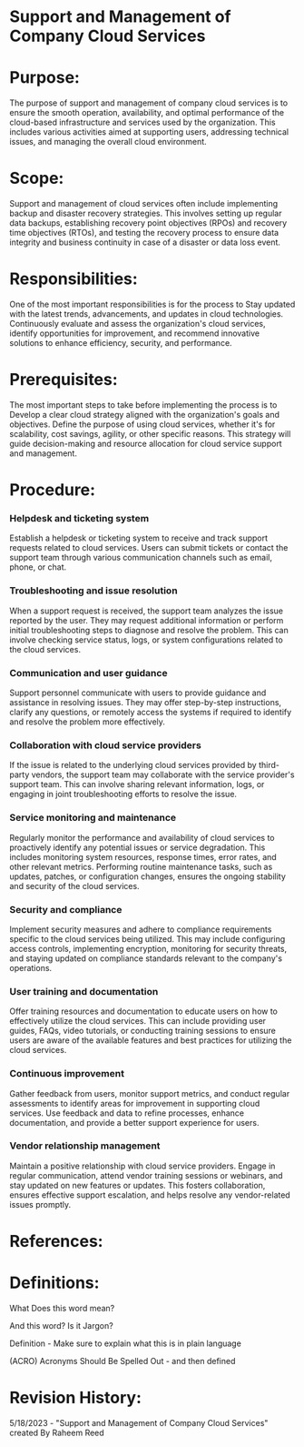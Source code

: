# Support and Management of Company Cloud Services

# Purpose:
The purpose of support and management of company cloud services is to ensure the smooth operation, availability, and optimal performance of the cloud-based infrastructure and services used by the organization. This includes various activities aimed at supporting users, addressing technical issues, and managing the overall cloud environment.


# Scope:
Support and management of cloud services often include implementing backup and disaster recovery strategies. This involves setting up regular data backups, establishing recovery point objectives (RPOs) and recovery time objectives (RTOs), and testing the recovery process to ensure data integrity and business continuity in case of a disaster or data loss event.

# Responsibilities:
One of the most important responsibilities is for the process to Stay updated with the latest trends, advancements, and updates in cloud technologies. Continuously evaluate and assess the organization's cloud services, identify opportunities for improvement, and recommend innovative solutions to enhance efficiency, security, and performance.

# Prerequisites:
The most important steps to take before implementing the process is to Develop a clear cloud strategy aligned with the organization's goals and objectives. Define the purpose of using cloud services, whether it's for scalability, cost savings, agility, or other specific reasons. This strategy will guide decision-making and resource allocation for cloud service support and management.


# Procedure:

### Helpdesk and ticketing system
Establish a helpdesk or ticketing system to receive and track support requests related to cloud services. Users can submit tickets or contact the support team through various communication channels such as email, phone, or chat.

### Troubleshooting and issue resolution 
When a support request is received, the support team analyzes the issue reported by the user. They may request additional information or perform initial troubleshooting steps to diagnose and resolve the problem. This can involve checking service status, logs, or system configurations related to the cloud services.

### Communication and user guidance 
Support personnel communicate with users to provide guidance and assistance in resolving issues. They may offer step-by-step instructions, clarify any questions, or remotely access the systems if required to identify and resolve the problem more effectively.

### Collaboration with cloud service providers 
If the issue is related to the underlying cloud services provided by third-party vendors, the support team may collaborate with the service provider's support team. This can involve sharing relevant information, logs, or engaging in joint troubleshooting efforts to resolve the issue.

### Service monitoring and maintenance 
Regularly monitor the performance and availability of cloud services to proactively identify any potential issues or service degradation. This includes monitoring system resources, response times, error rates, and other relevant metrics. Performing routine maintenance tasks, such as updates, patches, or configuration changes, ensures the ongoing stability and security of the cloud services.

### Security and compliance 
Implement security measures and adhere to compliance requirements specific to the cloud services being utilized. This may include configuring access controls, implementing encryption, monitoring for security threats, and staying updated on compliance standards relevant to the company's operations.

### User training and documentation
Offer training resources and documentation to educate users on how to effectively utilize the cloud services. This can include providing user guides, FAQs, video tutorials, or conducting training sessions to ensure users are aware of the available features and best practices for utilizing the cloud services.

### Continuous improvement 
Gather feedback from users, monitor support metrics, and conduct regular assessments to identify areas for improvement in supporting cloud services. Use feedback and data to refine processes, enhance documentation, and provide a better support experience for users.

### Vendor relationship management
Maintain a positive relationship with cloud service providers. Engage in regular communication, attend vendor training sessions or webinars, and stay updated on new features or updates. This fosters collaboration, ensures effective support escalation, and helps resolve any vendor-related issues promptly.

# References:

# Definitions:
What Does this word mean?

And this word? Is it Jargon?

Definition - Make sure to explain what this is in plain language

(ACRO) Acronyms Should Be Spelled Out - and then defined

# Revision History:
5/18/2023 - "Support and Management of Company Cloud Services" created By Raheem Reed




